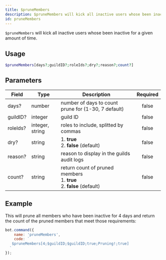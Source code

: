 ```yaml
---
title: $pruneMembers
description: $pruneMembers will kick all inactive users whose been inactive for a given amount of time.
id: pruneMembers
---
```


`$pruneMembers` will kick all inactive users whose been inactive for a given amount of time.

## Usage

```php
$pruneMembers[days?;guildID?;roleIds?;dry?;reason?;count?]
```

## Parameters 

| Field    | Type            | Description                                                                     | Required |
|----------|-----------------|---------------------------------------------------------------------------------|:--------:|
| days?    | number          | number of days to count prune for (1-30, 7 default)                             |  false   |
| guildID? | integer         | guild ID                                                                        |  false   |
| roleIds? | integer, string | roles to include, splitted by commas                                            |  false   |
| dry?     | string          | 1. **true** <br /> 2. **false** (default)                                       |  false   |
| reason?  | string          | reason to display in the guilds audit logs                                      |  false   |
| count?   | string          | return count of pruned members <br /> 1. **true** <br /> 2. **false** (default) |  false   |

## Example

This will prune all members who have been inactive for 4 days and return the count of the pruned members that meet those requirements:

```javascript
bot.command({
    name: 'pruneMembers',
    code: `
   $pruneMembers[4;$guildID;$guildID;true;Pruning!;true]
  `
});
```